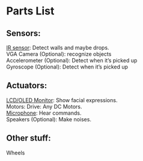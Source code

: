 # Parts List

## Sensors:
[IR sensor](https://nl.rs-online.com/web/p/pir-sensors/2027614?gb=s): Detect walls and maybe drops.  
VGA Camera (Optional): recognize objects  
Accelerometer (Optional): Detect when it’s picked up  
Gyroscope (Optional): Detect when it’s picked up  

## Actuators:
[LCD/OLED Monitor](https://nl.rs-online.com/web/p/lcd-monochrome-displays/0564422?gb=s): Show facial expressions.  
Motors: Drive: Any DC Motors.  
[Microphone](https://nl.rs-online.com/web/p/microphones/2836478?gb=s): Hear commands.  
Speakers (Optional): Make noises.  

## Other stuff:
Wheels  
